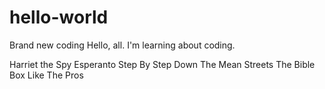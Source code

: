 # hello-world
Brand new coding
Hello, all.  I'm learning about coding. 

Harriet the Spy
Esperanto Step By Step
Down The Mean Streets
The Bible
Box Like The Pros
